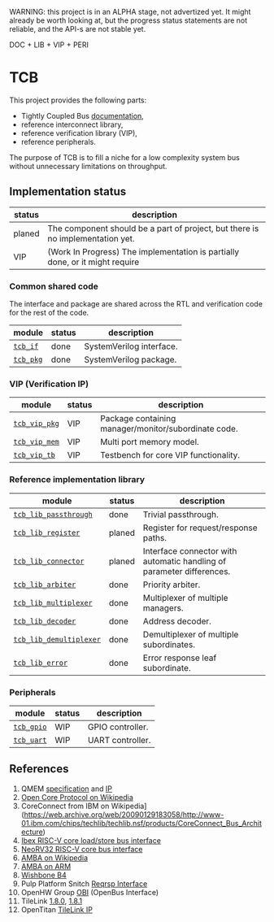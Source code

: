 WARNING: this project is in an ALPHA stage, not advertized yet.
It might already be worth looking at,
but the progress status statements are not reliable,
and the API-s are not stable yet.

DOC + LIB + VIP + PERI

# TCB

This project provides the following parts:
- Tightly Coupled Bus [documentation](doc/TCB.md),
- reference interconnect library,
- reference verification library (VIP),
- reference peripherals.


The purpose of TCB is to fill a niche for a low complexity system bus
without unnecessary limitations on throughput.

## Implementation status

| status | description |
|--------|-------------|
| planed | The component should be a part of project, but there is no implementation yet. |
| VIP    | (Work In Progress) The implementation is partially done, or it might require  

### Common shared code

The interface and package are shared across the RTL and verification code
for the rest of the code.

| module                          | status | description |
|---------------------------------|--------|-------------|
| [`tcb_if` ](hdl/rtl/tcb_if.sv ) | done   | SystemVerilog interface. |
| [`tcb_pkg`](hdl/rtl/tcb_pkg.sv) | done   | SystemVerilog package. |

### VIP (Verification IP)

| module                                      | status | description |
|---------------------------------------------|--------|-------------|
| [`tcb_vip_pkg`](hdl/tbn/vip/tcb_vip_pkg.sv) | VIP    | Package containing manager/monitor/subordinate code. |
| [`tcb_vip_mem`](hdl/tbn/vip/tcb_vip_mem.sv) | VIP    | Multi port memory model. |
| [`tcb_vip_tb` ](hdl/tbn/vip/tcb_vip_tb.sv ) | VIP    | Testbench for core VIP functionality. |

### Reference implementation library

| module                                                          | status | description |
|-----------------------------------------------------------------|--------|-------------|
| [`tcb_lib_passthrough`  ](hdl/rtl/lib/tcb_lib_pasthrough.sv   ) | done   | Trivial passthrough. |
| [`tcb_lib_register`     ](hdl/rtl/lib/tcb_lib_register.sv     ) | planed | Register for request/response paths. |
| [`tcb_lib_connector`    ](hdl/rtl/lib/tcb_lib_conector.sv     ) | planed | Interface connector with automatic handling of parameter differences. |
| [`tcb_lib_arbiter`      ](hdl/rtl/lib/tcb_lib_arbiter.sv      ) | done   | Priority arbiter. |
| [`tcb_lib_multiplexer`  ](hdl/rtl/lib/tcb_lib_multipleser.sv  ) | done   | Multiplexer of multiple managers. |
| [`tcb_lib_decoder`      ](hdl/rtl/lib/tcb_lib_decoder.sv      ) | done   | Address decoder. |
| [`tcb_lib_demultiplexer`](hdl/rtl/lib/tcb_lib_demultiplexer.sv) | done   | Demultiplexer of multiple subordinates. |
| [`tcb_lib_error`        ](hdl/rtl/lib/tcb_lib_error.sv        ) | done   | Error response leaf subordinate. |

### Peripherals

| module                                  | status | description |
|-----------------------------------------|--------|-------------|
| [`tcb_gpio` ](hdl/rtl/gpio/tcb_gpio.sv) | WIP    | GPIO controller. |
| [`tcb_uart` ](hdl/rtl/uart/tcb_uart.sv) | WIP    | UART controller. |

## References

1. QMEM [specification](https://somuch.guru/2016/06/28/qsoc-the-qmem-bus/) and [IP](https://github.com/rkrajnc/or1200-qmem)
1. [Open Core Protocol on Wikipedia](https://en.wikipedia.org/wiki/Open_Core_Protocol)
1. CoreConnect from IBM on Wikipedia](https://web.archive.org/web/20090129183058/http://www-01.ibm.com/chips/techlib/techlib.nsf/products/CoreConnect_Bus_Architecture)
1. [Ibex RISC-V core load/store bus interface](https://ibex-core.readthedocs.io/en/latest/02_user/integration.html)
1. [NeoRV32 RISC-V core bus interface](https://stnolting.github.io/neorv32/#_bus_interface)
1. [AMBA on Wikipedia](https://en.wikipedia.org/wiki/Advanced_Microcontroller_Bus_Architecture)
1. [AMBA on ARM](https://developer.arm.com/Architectures/AMBA)
1. [Wishbone B4](https://cdn.opencores.org/downloads/wbspec_b4.pdf)
1. Pulp Platform Snitch [Reqrsp Interface](https://pulp-platform.github.io/snitch/rm/reqrsp_interface/)
1. OpenHW Group [OBI](https://github.com/openhwgroup/obi) (OpenBus Interface)
1. TileLink [1.8.0](https://github.com/chipsalliance/omnixtend/blob/c192bb6862846a24535b3808dc2f8612d44f2ff8/OmniXtend-1.0.3/spec/TileLink-1.8.0.pdf),
[1.8.1](https://starfivetech.com/uploads/tilelink_spec_1.8.1.pdf)
1. OpenTitan [TileLink IP](https://docs.opentitan.org/hw/ip/tlul/doc/)